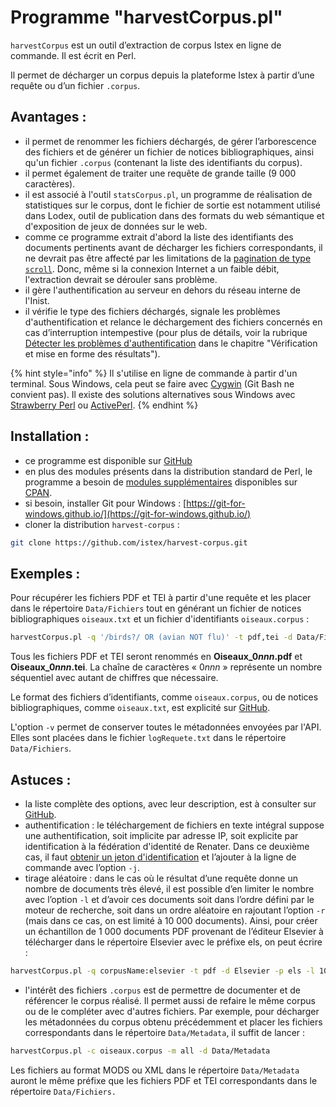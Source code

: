 # Programme "harvestCorpus.pl"

`harvestCorpus` est un outil d’extraction de corpus Istex en ligne de commande. Il est écrit en Perl.

Il permet de décharger un corpus depuis la plateforme Istex à partir d’une requête ou d’un fichier `.corpus`.

## **Avantages** :

* il permet de renommer les fichiers déchargés, de gérer l’arborescence des fichiers et de générer un fichier de notices bibliographiques, ainsi qu'un fichier `.corpus` (contenant la liste des identifiants du corpus).&#x20;
* il permet également de traiter une requête de grande taille (9 000 caractères).&#x20;
* il est associé à l'outil `statsCorpus.pl`, un programme de réalisation de statistiques sur le corpus, dont le fichier de sortie est notamment utilisé dans Lodex, outil de publication dans des formats du web sémantique et d'exposition de jeux de données sur le web.&#x20;
* comme ce programme extrait d'abord la liste des identifiants des documents pertinents avant de décharger les fichiers correspondants, il ne devrait pas être affecté par les limitations de la [pagination de type  `scroll`](../../api/results/scroll.md). Donc, même si la connexion Internet a un faible débit, l'extraction devrait se dérouler sans problème.&#x20;
* il gère l'authentification au serveur en dehors du réseau interne de l'Inist.&#x20;
* il vérifie le type des fichiers déchargés, signale les problèmes d'authentification et relance le déchargement des fichiers concernés en cas d’interruption intempestive (pour plus de détails, voir la rubrique [Détecter les problèmes d'authentification](../verification/auth-problems.md) dans le chapitre "Vérification et mise en forme des résultats").&#x20;

{% hint style="info" %}
Il s'utilise en ligne de commande à partir d'un terminal. Sous Windows, cela peut se faire avec [Cygwin](https://www.cygwin.com/)  (Git Bash ne convient pas). Il existe des solutions alternatives sous Windows avec [Strawberry Perl](http://strawberryperl.com/) ou [ActivePerl](https://www.activestate.com/activeperl).
{% endhint %}

## **Installation :**

* ce programme est disponible sur [GitHub](https://github.com/istex/harvest-corpus)
* en plus des modules présents dans la distribution standard de Perl, le programme a besoin de [modules supplémentaires](https://github.com/istex/harvest-corpus#pr%C3%A9requis) disponibles sur [CPAN](https://www.cpan.org/).
* si besoin, installer Git pour Windows : [https://git-for-windows.github.io/](https://git-for-windows.github.io/)
* cloner la distribution `harvest-corpus` :

```bash
git clone https://github.com/istex/harvest-corpus.git
```

## **Exemples :**&#x20;

Pour récupérer les fichiers PDF et TEI à partir d'une requête et les placer dans le répertoire `Data/Fichiers` tout en générant un fichier de notices bibliographiques `oiseaux.txt` et un fichier d'identifiants `oiseaux.corpus` :

```bash
harvestCorpus.pl -q '/birds?/ OR (avian NOT flu)' -t pdf,tei -d Data/Fichiers -s oiseaux.corpus -n oiseaux.txt -p Oiseau_ -v
```

Tous les fichiers PDF et TEI seront renommés en **Oiseaux\_0**_**nnn**_**.pdf** et **Oiseaux\_0**_**nnn**_**.tei**. La chaîne de caractères « &#x30;_&#x6E;nn_ » représente un nombre séquentiel avec autant de chiffres que nécessaire.

Le format des fichiers d’identifiants, comme `oiseaux.corpus`, ou de notices bibliographiques, comme `oiseaux.txt`, est explicité sur [GitHub](https://github.com/istex/harvest-corpus).

L'option `-v` permet de conserver toutes le métadonnées envoyées par l'API. Elles sont placées dans le fichier `logRequete.txt` dans le répertoire `Data/Fichiers`.

## **Astuces :**

* la liste complète des options, avec leur description, est à consulter sur [GitHub](https://github.com/istex/harvest-corpus#options).
* authentification : le téléchargement de fichiers en texte intégral suppose une authentification, soit implicite par adresse IP, soit explicite par identification à la fédération d'identité de Renater. Dans ce deuxième cas, il faut [obtenir un jeton d'identification](https://doc.istex.fr/api/access/fede.html#1%C3%A8re-%C3%A9tape--g%C3%A9n%C3%A9ration-du-token) et l’ajouter à la ligne de commande avec l’option `-j`.
* tirage aléatoire : dans le cas où le résultat d’une requête donne un nombre de documents très élevé, il est possible d’en limiter le nombre avec l’option `-l` et d’avoir ces documents soit dans l’ordre défini par le moteur de recherche, soit dans un ordre aléatoire en rajoutant l’option `-r` (mais dans ce cas, on est limité à 10 000 documents). Ainsi, pour créer un échantillon de 1 000 documents PDF provenant de l’éditeur Elsevier à télécharger dans le répertoire Elsevier avec le préfixe els, on peut écrire :&#x20;

```bash
harvestCorpus.pl -q corpusName:elsevier -t pdf -d Elsevier -p els -l 1000 -r
```

* l'intérêt des fichiers `.corpus` est de permettre de documenter et de référencer le corpus réalisé. Il permet aussi de refaire le même corpus ou de le compléter avec d'autres fichiers. Par exemple, pour décharger les métadonnées du corpus obtenu précédemment et placer les fichiers correspondants dans le répertoire `Data/Metadata`, il suffit de lancer :

```bash
harvestCorpus.pl -c oiseaux.corpus -m all -d Data/Metadata
```

Les fichiers au format MODS ou XML dans le répertoire `Data/Metadata` auront le même préfixe que les fichiers PDF et TEI correspondants dans le répertoire `Data/Fichiers.`
